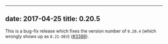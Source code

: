 
---
date: 2017-04-25
title: 0.20.5
---

	

This is a bug-fix release which fixes the version number of `0.20.4` (which wrongly shows up as `0.21-DEV`) ([#3388](https://github.com/gohugoio/hugo/issues/3388)).
